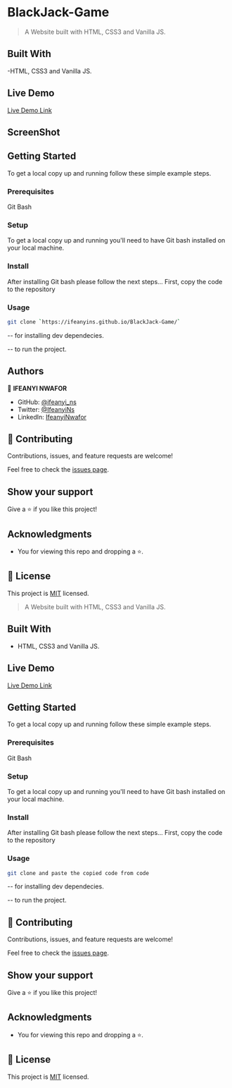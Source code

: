 # BlackJack-Game

> A Website built with HTML, CSS3 and Vanilla JS.

## Built With

-HTML, CSS3 and Vanilla JS.

## Live Demo

[Live Demo Link](https://ifeanyins.github.io/BlackJack-Game/)

## ScreenShot
<!-- 
![Screenshot (2)](https://user-images.githubusercontent.com/110744261/192661492-0f30cf56-1960-4992-980f-189e6a660337.png) -->

## Getting Started

To get a local copy up and running follow these simple example steps.

### Prerequisites

Git Bash

### Setup

To get a local copy up and running you'll need to have Git bash installed on your local machine.

### Install

After installing Git bash please follow the next steps...
First, copy the code to the repository

### Usage

```bash
git clone `https://ifeanyins.github.io/BlackJack-Game/`
```

-- for installing dev dependecies.

-- to run the project.


## Authors

👤 **IFEANYI NWAFOR**

- GitHub: [@ifeanyi_ns](https://github.com/ifeanyi_ns)
- Twitter: [@IfeanyiNs](https://twitter.com/IfeanyiNs)
- LinkedIn: [IfeanyiNwafor](www.linkedin.com/in/ifeanyins)

## 🤝 Contributing

Contributions, issues, and feature requests are welcome!

Feel free to check the [issues page](../../issues/).

## Show your support

Give a ⭐️ if you like this project!

## Acknowledgments

- You for viewing this repo and dropping a ⭐️.


## 📝 License

This project is [MIT](./LICENSE) licensed.

> A Website built with HTML, CSS3 and Vanilla JS.

## Built With

- HTML, CSS3 and Vanilla JS.

## Live Demo

[Live Demo Link](https://ifeanyins.github.io/BlackJack-Game/)

## Getting Started

To get a local copy up and running follow these simple example steps.

### Prerequisites

Git Bash

### Setup

To get a local copy up and running you'll need to have Git bash installed on your local machine.

### Install

After installing Git bash please follow the next steps...
First, copy the code to the repository

### Usage

```bash
git clone and paste the copied code from code
```

-- for installing dev dependecies.

-- to run the project.



## 🤝 Contributing

Contributions, issues, and feature requests are welcome!

Feel free to check the [issues page](../../issues/).

## Show your support

Give a ⭐️ if you like this project!

## Acknowledgments

- You for viewing this repo and dropping a ⭐️.


## 📝 License

This project is [MIT](./LICENSE) licensed.

